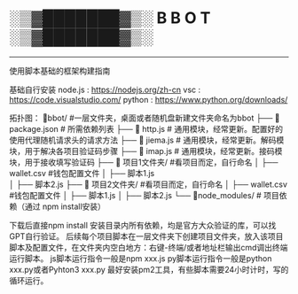 # ░▒▓███████▓▒░ B B O T ░▒▓███████▓▒░


---
使用脚本基础的框架构建指南

基础自行安装
node.js : https://nodejs.org/zh-cn 
vsc : https://code.visualstudio.com/
python : https://www.python.org/downloads/

拓扑图：
📁bbot/  #一层文件夹，桌面或者随机盘新建文件夹命名为bbot
├──  📄 package.json          #  所需依赖列表
├──  📄 http.js           # 通用模块，经常更新。配置好的使用代理随机请求头的请求方法
├──  📄 jiema.js          # 通用模块，经常更新。解码模块，用于解决各项目验证码步骤
├──  📄 imap.js           # 通用模块，经常更新。接码模块，用于接收填写验证码
├── 📁 项目1文件夹/   #看项目而定，自行命名
│      ├── wallet.csv  #钱包配置文件
│      ├── 脚本1.js  
│      ├── 脚本2.js
├── 📁 项目2文件夹/  #看项目而定，自行命名
│      ├── wallet.csv   #钱包配置文件
│      ├── 脚本1.js
│      ├── 脚本2.js
└── 📁node_modules/         # 项目依赖（通过 npm install安装）

下载后直接npm install 安装目录内所有依赖，均是官方大众验证的库，可以找GPT自行验证。
后续每个项目脚本在一层文件夹下创建项目文件夹，放入该项目脚本及配置文件，在文件夹内空白地方：右键-终端/或者地址栏输出cmd调出终端 运行脚本。
js脚本运行指令一般是npm xxx.js
py脚本运行指令一般是python xxx.py或者Pyhton3 xxx.py
最好安装pm2工具，有些脚本需要24小时计时，写的循环运行。
